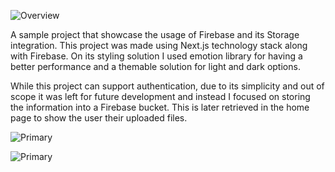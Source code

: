![Overview](/store-base-firebase-nextjs/1.jpg)

A sample project that showcase the usage of Firebase and its Storage integration. This project was made using Next.js technology stack along with Firebase. On its styling solution I used emotion library for having a better performance and a themable solution for light and dark options.

While this project can support authentication, due to its simplicity and out of scope it was left for future development and instead I focused on storing the information into a Firebase bucket. This is later retrieved in the home page to show the user their uploaded files.

![Primary](/store-base-firebase-nextjs/2.jpg)

![Primary](/store-base-firebase-nextjs/3.jpg)